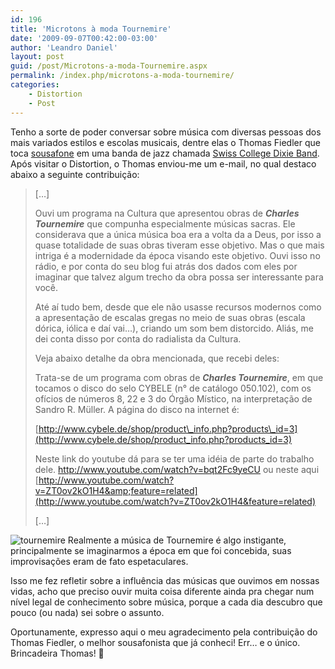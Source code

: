 ```yaml
---
id: 196
title: 'Microtons à moda Tournemire'
date: '2009-09-07T00:42:00-03:00'
author: 'Leandro Daniel'
layout: post
guid: /post/Microtons-a-moda-Tournemire.aspx
permalink: /index.php/microtons-a-moda-tournemire/
categories:
    - Distortion
    - Post
---
```


Tenho a sorte de poder conversar sobre música com diversas pessoas dos mais variados estilos e escolas musicais, dentre elas o Thomas Fiedler que toca [sousafone](http://pt.wikipedia.org/wiki/Sousafone) em uma banda de jazz chamada [Swiss College Dixie Band](http://www.swissdixie.com/). Após visitar o Distortion, o Thomas enviou-me um e-mail, no qual destaco abaixo a seguinte contribuição:

> \[…\]
> 
> Ouvi um programa na Cultura que apresentou obras de ***Charles Tournemire*** que compunha especialmente músicas sacras. Ele considerava que a única música boa era a volta da a Deus, por isso a quase totalidade de suas obras tiveram esse objetivo. Mas o que mais intriga é a modernidade da época visando este objetivo. Ouvi isso no rádio, e por conta do seu blog fui atrás dos dados com eles por imaginar que talvez algum trecho da obra possa ser interessante para você.
> 
> Até aí tudo bem, desde que ele não usasse recursos modernos como a apresentação de escalas gregas no meio de suas obras (escala dórica, iólica e daí vai…), criando um som bem distorcido. Aliás, me dei conta disso por conta do radialista da Cultura.
> 
> Veja abaixo detalhe da obra mencionada, que recebi deles:
> 
> Trata-se de um programa com obras de ***Charles Tournemire***, em que tocamos o disco do selo CYBELE (n° de catálogo 050.102), com os ofícios de números 8, 22 e 3 do Órgão Místico, na interpretação de Sandro R. Müller. A página do disco na internet é:
> 
> [http://www.cybele.de/shop/product\_info.php?products\_id=3](http://www.cybele.de/shop/product_info.php?products_id=3)
> 
> Neste link do youtube dá para se ter uma idéia de parte do trabalho dele. <http://www.youtube.com/watch?v=bqt2Fc9yeCU> ou neste aqui [http://www.youtube.com/watch?v=ZT0ov2kO1H4&amp;feature=related](http://www.youtube.com/watch?v=ZT0ov2kO1H4&feature=related)
> 
> \[…\]

![tournemire](http://leandrodaniel.com/pics/tournemire_1.jpg "tournemire") Realmente a música de Tournemire é algo instigante, principalmente se imaginarmos a época em que foi concebida, suas improvisações eram de fato espetaculares.

Isso me fez refletir sobre a influência das músicas que ouvimos em nossas vidas, acho que preciso ouvir muita coisa diferente ainda pra chegar num nível legal de conhecimento sobre música, porque a cada dia descubro que pouco (ou nada) sei sobre o assunto.

Oportunamente, expresso aqui o meu agradecimento pela contribuição do Thomas Fiedler, o melhor sousafonista que já conheci! Err… e o único. Brincadeira Thomas! 🙂